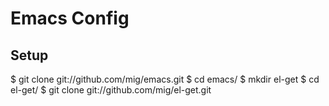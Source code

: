 Emacs Config
============

Setup
-----

$ git clone git://github.com/mig/emacs.git
$ cd emacs/
$ mkdir el-get
$ cd el-get/
$ git clone git://github.com/mig/el-get.git